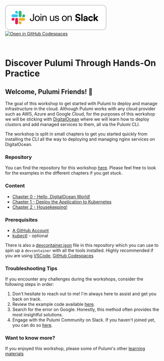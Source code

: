 [![Join us on Slack!](docs/static/media/slack.svg)](https://slack.pulumi.com/)
<br/>
[![Open in GitHub Codespaces](https://github.com/codespaces/badge.svg)](https://github.com/dirien/cfgmgmtcamp-2025-discover-pulumi-through-hands-on-practice.git)

<br/>

# Discover Pulumi Through Hands-On Practice

## Welcome, Pulumi Friends! 👋

The goal of this workshop to get started with Pulumi to deploy and manage infrastructure in the cloud.
Although Pulumi works with any cloud provider such as AWS, Azure and Google Cloud, for the purposes of this workshop 
we will be sticking with [DigitalOcean](https://www.digitalocean.com/) where we will learn how to deploy clustors and add
managed services to them, all via the Pulumi CLI. 

The workshop is split in small chapters to get you started quickly from installing the CLI all the way to deploying 
and managing nginx services on DigitalOcean.

### Repository

You can find the repository for this
workshop [here](https://github.com/dirien/cfgmgmtcamp-2025-discover-pulumi-through-hands-on-practice.git). Please feel
free to look for the examples in the different chapters if you get stuck.

### Content

- [Chapter 0 - Hello, DigitalOcean World!](./00-create-kubernetes-cluster.md)
- [Chapter 1 - Deploy the Application to Kubernetes](./01-create-nginx-deployment.md)
- [Chapter 2 - Housekeeping!](./02-housekeeping.md)

### Prerequisites

- [A GitHub Account](https://github.com/signup)
- [kubectl](https://kubernetes.io/docs/tasks/tools/) - optional

There is also a [devcontainer.json](.devcontainer/devcontainer.json) file in this repository which you can use to spin
up a `devcontainer` with all the tools installed. Highly recommended if you are
using [VSCode](https://code.visualstudio.com/docs/devcontainers/containers), [GitHub Codespaces](https://docs.github.com/en/codespaces/overview)

### Troubleshooting Tips

If you encounter any challenges during the workshops, consider the following steps in order:

1. Don't hesitate to reach out to me! I'm always here to assist and get you back on track.
1. Review the example code available [here](https://github.com/dirien/cfgmgmtcamp-2025-discover-pulumi-through-hands-on-practice.git).
1. Search for the error on Google. Honestly, this method often provides the most insightful solutions.
1. Engage with the Pulumi Community on Slack. If you haven't joined yet, you can do
   so [here](https://slack.pulumi.com/).

### Want to know more?

If you enjoyed this workshop, please some of Pulumi's other [learning materials](https://www.pulumi.com/learn/)
